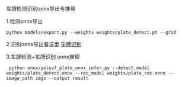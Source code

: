 车牌检测识别onnx导出与推理

1.检测onnx导出

```
python models/export.py --weights weights/plate_detect.pt --grid
```

2.识别onnx导出看这里 [车牌识别](https://github.com/we0091234/crnn_plate_recognition)

3.车牌检测+车牌识别  onnx推理

```
 python onnx/yolov7_plate_onnx_infer.py --detect_model weights/plate_detect.onnx --rec_model weights/plate_rec.onnx --image_path imgs --output result
```
